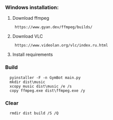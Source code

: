 ### Windows installation:

1. Download ffmpeg 
        
        https://www.gyan.dev/ffmpeg/builds/
        
2. Download VLC

        https://www.videolan.org/vlc/index.ru.html

3. Install requirements

### Build

      pyinstaller -F -n GymBot main.py
      mkdir dist\music
      xcopy music dist\music /e /s
      copy ffmpeg.exe dist\ffmpeg.exe /y

### Clear
      
      rmdir dist build /S /Q

   